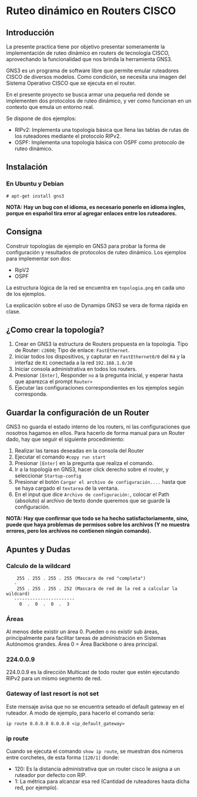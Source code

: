 Ruteo dinámico en Routers CISCO
===============================

Introducción
------------

La presente practica tiene por objetivo presentar someramente la implementación de ruteo dinámico en routers de tecnología CISCO, aprovechando la funcionalidad que nos brinda la herramienta GNS3.

GNS3 es un programa de software libre que permite emular ruteadores CISCO de diversos modelos. Como condición, se necesita una imagen del Sistema Operativo CISCO que se ejecuta en el router.

En el presente proyecto se busca armar una pequeña red donde se implementen
dos protocolos de ruteo dinámico, y ver como funcionan en un contexto que emula un entorno real.

Se dispone de dos ejemplos:

* RIPv2: Implementa una topología básica que llena las tablas de rutas de los ruteadores mediante el protocolo RIPv2.
* OSPF: Implementa una topología básica con OSPF como protocolo de ruteo dinámico.

Instalación
-----------

### En Ubuntu y Debian ###
 
```
# apt-get install gns3
```

**NOTA: Hay un bug con el idioma, es necesario ponerlo en idioma ingles, porque en español tira error al agregar enlaces entre los ruteadores.**

Consigna
--------

Construir topologías de ejemplo en GNS3 para probar la forma de configuración y resultados de protocolos de ruteo dinámico. Los ejemplos para implementar son dos:

- RipV2
- OSPF

La estructura lógica de la red se encuentra en `topologia.png` en cada uno de los ejemplos. 

La explicación sobre el uso de Dynamips GNS3 se vera de forma rápida en clase.

¿Como crear la topología?
-------------------------

1. Crear en GNS3 la estructura de Routers propuesta en la topología. Tipo de Router: `c2600`; Tipo de enlace: `FastEthernet`.
1. Iniciar todos los dispositivos, y capturar en `FastEthernet0/0` del `R4` y la interfaz de `R1` conectada a la red `192.168.1.0/30`
1. Iniciar consola administrativa en todos los routers.
1. Presionar `[Enter]`, Responder `no` a la pregunta inicial, y esperar hasta que aparezca el prompt `Router>`
1. Ejecutar las configuraciones correspondientes en los ejemplos según corresponda.

Guardar la configuración de un Router
-------------------------------------

GNS3 no guarda el estado interno de los routers, ni las configuraciones que nosotros hagamos en ellos.
Para hacerlo de forma manual para un Router dado, hay que seguir el siguiente procedimiento:

1. Realizar las tareas deseadas en la consola del Router
1. Ejecutar el comando `#copy run start`
1. Presionar `[Enter]` en la pregunta que realiza el comando.
1. Ir a la topología en GNS3, hacer click derecho sobre el router, y seleccionar `Startup-config`
1. Presionar el botón `Cargar el archivo de configuración....` hasta que se haya cargado el `textarea` de la ventana.
1. En el input que dice `Archivo de configuración:`, colocar el Path (absoluto) al archivo de texto donde queremos que se guarde la configuración.

**NOTA: Hay que confirmar que todo se ha hecho satisfactoriamente, sino, puede que haya problemas de permisos sobre los archivos (Y no muestra errores, pero los archivos no contienen ningún comando).**

Apuntes y Dudas
---------------

### Calculo de la wildcard ###

```
	255 . 255 . 255 . 255 (Mascara de red "completa")
   -
	255 . 255 . 255 . 252 (Mascara de red de la red a calcular la wildcard)
   -----------------------
     0  .  0  .  0  .  3
```

### Áreas ###

Al menos debe existir un área 0. Pueden o no existir sub áreas, 
principalmente para facilitar tareas de administración en Sistemas Autónomos 
grandes. Área 0 = Área Backbone o área principal.

### 224.0.0.9 ###

224.0.0.9 es la dirección Multicast de todo router que estén ejecutando RIPv2 para un mismo segmento de red.

### Gateway of last resort is not set ###

Este mensaje avisa que no se encuentra seteado el default gateway en el ruteador. A modo de ejemplo, para hacerlo el comando seria:

```	
ip route 0.0.0.0 0.0.0.0 <ip_default_gateway>
```

### ip route ###

Cuando se ejecuta el comando `show ip route`, se muestran dos números entre
corchetes, de esta forma `[120/1]` donde:

- 120: Es la distancia administrativa que un router cisco le asigna a un ruteador por defecto con RIP.
- 1: La métrica para alcanzar esa red (Cantidad de ruteadores hasta dicha  red, por ejemplo).

